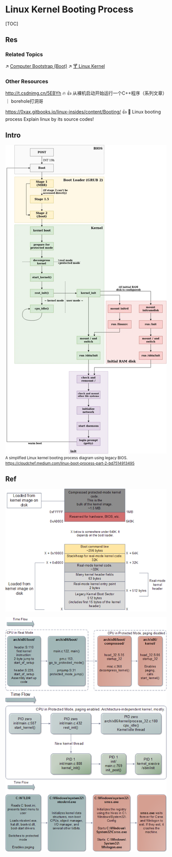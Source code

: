 # Linux Kernel Booting Process

[TOC]



## Res
### Related Topics
↗ [Computer Bootstrap (Boot)](../../../🧬%20Computer%20System/Firmware%20and%20Computer%20(OS)%20Booting/🌽%20Computer%20Bootstrap%20(Boot)/Computer%20Bootstrap%20(Boot).md)
↗ [🍸 Linux Kernel](🍸%20Linux%20Kernel.md)


### Other Resources
http://t.csdnimg.cn/5EBYh
🔥 👍 从裸机启动开始运行一个C++程序（系列文章）｜ borehole打洞哥

https://0xax.gitbooks.io/linux-insides/content/Booting/
👍 📖 Linux booting process
Explain linux by its source codes!



## Intro
![](../../../../../Assets/Pics/Pasted%20image%2020240915013133.png)
<small>A simplified Linux kernel booting process diagram using legacy BIOS. <a>https://cloudchef.medium.com/linux-boot-process-part-2-bd7514913495</a></small>



## Ref
[👍 Linux Boot Process — Part 2 | Medium]: https://cloudchef.medium.com/linux-boot-process-part-2-bd7514913495

[How Linux Kernel Boots? | GeeksforGeeks]: https://www.geeksforgeeks.org/how-linux-kernel-boots/

[👍 How Computers Boot Up (2008)]: https://manybutfinite.com/post/how-computers-boot-up/
[👍 The Kernel Boot Process (2008)]: https://manybutfinite.com/post/kernel-boot-process/
![](../../../../../Assets/Pics/Pasted%20image%2020240915013623.png)

![](../../../../../Assets/Pics/Pasted%20image%2020240915013705.png)
![](../../../../../Assets/Pics/Pasted%20image%2020240915013711.png)
![](../../../../../Assets/Pics/Pasted%20image%2020240915013721.png)

